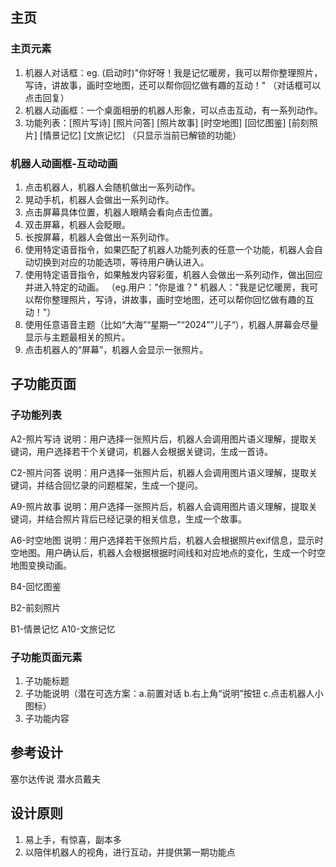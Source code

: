 
## 主页
### 主页元素
1. 机器人对话框：eg. (启动时)"你好呀！我是记忆暖房，我可以帮你整理照片，写诗，讲故事，画时空地图，还可以帮你回忆做有趣的互动！" （对话框可以点击回复）
2. 机器人动画框：一个桌面相册的机器人形象，可以点击互动，有一系列动作。
3. 功能列表：[照片写诗] [照片问答] [照片故事] [时空地图] [回忆图鉴] [前刻照片] [情景记忆] [文旅记忆] （只显示当前已解锁的功能）



### 机器人动画框-互动动画
1. 点击机器人，机器人会随机做出一系列动作。
2. 晃动手机，机器人会做出一系列动作。
3. 点击屏幕具体位置，机器人眼睛会看向点击位置。
4. 双击屏幕，机器人会眨眼。
5. 长按屏幕，机器人会做出一系列动作。
6. 使用特定语音指令，如果匹配了机器人功能列表的任意一个功能，机器人会自动切换到对应的功能选项，等待用户确认进入。
7. 使用特定语音指令，如果触发内容彩蛋，机器人会做出一系列动作，做出回应并进入特定的动画。
（eg.用户："你是谁？" 机器人："我是记忆暖房，我可以帮你整理照片，写诗，讲故事，画时空地图，还可以帮你回忆做有趣的互动！"）
8. 使用任意语音主题（比如“大海”“星期一”“2024””儿子“），机器人屏幕会尽量显示与主题最相关的照片。
9. 点击机器人的“屏幕”，机器人会显示一张照片。


## 子功能页面
### 子功能列表
A2-照片写诗
说明：用户选择一张照片后，机器人会调用图片语义理解，提取关键词，用户选择若干个关键词，机器人会根据关键词，生成一首诗。

C2-照片问答
说明：用户选择一张照片后，机器人会调用图片语义理解，提取关键词，并结合回忆录的问题框架，生成一个提问。

A9-照片故事
说明：用户选择一张照片后，机器人会调用图片语义理解，提取关键词，并结合照片背后已经记录的相关信息，生成一个故事。

A6-时空地图
说明：用户选择若干张照片后，机器人会根据照片exif信息，显示时空地图。用户确认后，机器人会根据根据时间线和对应地点的变化，生成一个时空地图变换动画。

B4-回忆图鉴

B2-前刻照片

B1-情景记忆
A10-文旅记忆

### 子功能页面元素
1. 子功能标题
2. 子功能说明（潜在可选方案：a.前置对话 b.右上角“说明”按钮 c.点击机器人小图标）
3. 子功能内容




## 参考设计
塞尔达传说
潜水员戴夫

## 设计原则
1. 易上手，有惊喜，副本多
2. 以陪伴机器人的视角，进行互动，并提供第一期功能点

